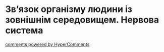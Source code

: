 <div id="hypercomments_widget" class="js-hypercomments-widget invisible"></div>

# Зв’язок організму людини із зовнішнім середовищем. Нервова система

<div class="js-hypercomments-container">
<a href="http://hypercomments.com" class="hc-link" title="comments widget">comments powered by HyperComments</a>
</div>